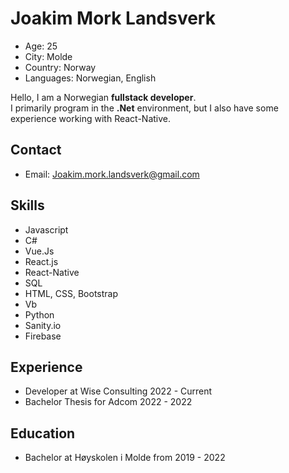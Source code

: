 # Joakim Mork Landsverk
- Age: 25
- City: Molde
- Country: Norway
- Languages: Norwegian, English


Hello, I am a Norwegian **fullstack developer**. <br/>
I primarily program in the **.Net** environment, but I also have some experience working with React-Native.

## Contact
- Email: Joakim.mork.landsverk@gmail.com

## Skills
- Javascript
- C#
- Vue.Js
- React.js
- React-Native
- SQL
- HTML, CSS, Bootstrap
- Vb
- Python
- Sanity.io
- Firebase

## Experience
- Developer at Wise Consulting 2022 - Current
- Bachelor Thesis for Adcom 2022 - 2022
## Education
- Bachelor at Høyskolen i Molde from 2019 - 2022
